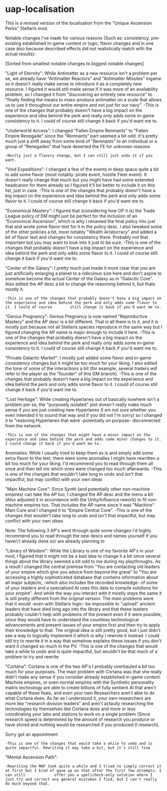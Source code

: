 # uap-localisation
This is a revised version of the localisation from the "Unique Ascension Perks" Stellaris mod. 

Notable changes I've made for various reasons (Such as: consistency, pre-existing established in-game content or logic, flavor changes and in one case also because described effects did not realistically match with the actual results):

[Sorted from smallest notable changes to biggest notable changes]

"Light of Eternity": While Antimatter as a new resource isn't a problem per se, we already have "Antimatter Reactors" and "Antimatter Missiles" ingame so it doesn't really make sense to introduce it as a completely new resource. I figured it would still make sense if it was more of an availability problem, so I changed it from "discovering an entirely new resource" to "finally finding the means to mass-produce antimatter on a scale that allows us to use it throughout our entire empire and not just for our navy". 
    -This is one of the changes that probably doesn't have a big impact on the experience and idea behind the perk and really only adds some in-game consistency to it.        I could of course still change it back if you'd want me to.
    
  "Underworld Access": I changed "Fallen Empire Remnants" to "Fallen Empire Renegade" since the "Remnants" part seemed a bit odd. It's pretty much just a shift away from some kind of "Remnants" to an individual or a group of "Renegades" that have deserted the FE for unknown reasons. 

    -Mostly just a flavory change, but I can still just undo it if you want.
  
 "Void Expeditions": I changed a few of the events in deep space quite a bit to add some flavor (most notably: pirate event, hostile Fleet event). It doesn't really change that much but you might have had some extended headcanon for them already so I figured it'll be better to include it on this list, just in case.
 -This is one of the changes that probably doesn't have a big impact on the experience and idea behind the perk and only adds some flavor to it. I could of course       still change it back if you'd want me to.
 
 
 
"Economical Mastery": I figured that (considering how OP it is) the Trade League policy of EM might just be perfect for the inclusion of an "Economical Ascension", which is why I renamed the final policy into just that and wrote some flavor text for it in the policy desc. I also tweaked some of the other policies a bit, most notably "Wealth Aristocracy" and added a bit of flavor text and changes for consistency there. Probably not that important but you may want to look into it just to be sure.
    -This is one of the changes that probably doesn't have a big impact on the experience and idea behind the perk and only adds some flavor to it. I could of course        still change it back if you'd want me to.

"Center of the Galaxy": I pretty much just made it more clear that you are just artificially enlarging a planet to a ridiculous size here and don't aspire to somehow become the actual Center of the Galaxy as in "Galactic Core". Also edited the AP desc a bit to change the reasoning behind it, but thats mostly it.

    -This is one of the changes that probably doesn't have a big impact on the experience and idea behind the perk and only adds some flavor to it. I could of course        still change it back if you'd want me to.

"Genius Pregnancy": Genius Pregnancy is now named "Reproductive Mastery" and the AP desc is a bit different. That is all there is to it, and it is mostly just because not all Stellaris species reproduce in the same way but I figured changing the AP name is major enough to include it here.
    -This is one of the changes that probably doesn't have a big impact on the experience and idea behind the perk and really only adds some in-game consistency to it.      I could of course still change it back if you'd want me to.


"Private Galactic Market": I mostly just added some flavor and in-game consistency changes but it might be too much for your liking. I also edited the tone of some of the interactions a bit (for example, several traders will refer to the player as the "founder" of this GM branch).
    -This is one of the changes that probably doesn't have a big impact on the experience and idea behind the perk and only adds some flavor to it. I could of course        still change it back if you'd want me to.

"Lost Heritage": While creating Hyperlanes out of basically nowhere isn't a problem per se, the "purposely isolated" plot doesn't really make much sense if you are just creating new Hyperlanes (I am not sure whether you even intended it to sound that way and if you did not I'm sorry) so I changed it to "restoring Hyperlanes that were -potentially on purpose- disconnected from the network. 

    -This is one of the changes that might have a minor impact on the experience and idea behind the perk and adds some minor changes to it. I could change it back if you'd want me to.

Anomalies: While I usually tried to keep them as is and simply add some extra flavor to the text, there were some anomalies I might have rewritten a bit too much for your liking. I'd recommend you to read through them all once and then tell me which ones were changed too much afterwards.
    -This is one of the changes that wouldn't take long to undo and isn't that impactful, but may conflict with your own ideas
    
"Main Machine Core": Since Synth (and potentially other non-machine empires) can take the AP too, I changed the AP desc and the menu a bit (Also adjusted it in accordance with the Unity/Influence rework) to fit non-machine empires too. That includes the AP name since it was "Machine" Main Core and I changed it to "Empire Central Core".
    -This is one of the changes that wouldn't take long to undo and isn't that impactful, but may conflict with your own ideas
 
 Note: The following 3 AP's went through quite some changes I'd highly recommend you to read through the new descs and names yourself if you haven't already done so/ are already planning to
 
"Library of Wisdom": While the Library is one of my favorite AP's in your mod, I figured that it might not be a bad idea to change it a bit since several things about the library seemed a bit odd to me during my playthroughs. As a result I changed the central premise from "You are contacting old leaders of your empire which give you advice from beyond the grave" to "You are accessing a highly sophisticated database that contains information about all major subjects, -which also includes the recorded knowledge- of some of your leaders and a specialized AI uses this data to compile solutions for your empire". And while the way you interact with it mostly stays the same it is still pretty different from the original version. The main problems were that it would -even with Stellaris logic- be impossible to "upload" ancient leaders that have died long ago into the library and that these leaders probably couldn't help with problems of the present even if it were possible, since they would have to understand the countless technological advancements and present issues of your empire first and then try to apply their knowledge to that. The original idea is still pretty good, but I just didn't see a way to logically implement it which is why I rewrote it instead.
I could still try to rewrite it in a way that somehow explains these issues if you don't want it changed so much in the PV. 
    -This is one of the changes that would take a while to undo and is quite impactful, but wouldn't be that much of a problem to try and rewrite

"Cortana": Cortana is one of the two AP's I probably overhauled a bit too much for your purposes. The main problem with Cortana was that she really didn't make any sense if you consider already established in-game content. Machine empires, or even normal empires with the Synthetic personality matrix technology are able to create billions of fully sentient AI that aren't capable of these feats, and even your own Researchers aren't able to do what Cortana does. As far as I understood it, your own researchers are more like "research division leaders" and aren't actaully researching the technologies by themselves like Cortana does and more or less coordinating your labs and stations to work on a single problem (Since research speed is determined by the amount of research you produce or have stored and nothing would be researched if you produced 0 research).

Sorry got an appointment

    -This is one of the changes that would take a while to undo and is quite impactful. Rewriting it may take a bit, but it's still fine
"Mental Ascension Path":

    -Rewriting the MAP took quite a while and I tried to simply correct it at first but I kind of gave up on that after the first few attempts. I can still             offer you a spellcheck-only solution where I just try and correct any general mistakes I find, but I can't really do much beyond that. 
